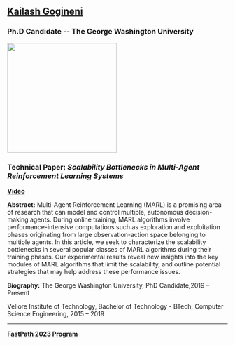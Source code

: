 ## [Kailash Gogineni](https://www.linkedin.com/in/kailash-gogineni-24b75b119)
### Ph.D Candidate -- The George Washington University

<img src="https://pbs.twimg.com/media/D2uSzr1UYAA8Pfx?format=jpg&name=900x900" width="250">

### Technical Paper:  *Scalability Bottlenecks in Multi-Agent Reinforcement Learning Systems*

**[Video](https://www.youtube.com/watch?v=Jfk_2JMb2BY)** 

**Abstract:**
Multi-Agent Reinforcement Learning (MARL) is a promising area of research that can model and control multiple, autonomous decision-making agents. During online training, MARL algorithms involve performance-intensive computations such as exploration and exploitation phases originating from large observation-action space belonging to multiple agents. In this article, we seek to characterize the scalability bottlenecks in several popular classes of MARL algorithms during their training phases. Our experimental results reveal new insights into the key modules of MARL algorithms that limit the scalability, and outline potential strategies that may help address these performance issues.

**Biography:**
The George Washington University, PhD Candidate,2019 – Present 

Vellore Institute of Technology, Bachelor of Technology - BTech, Computer Science Engineering, 2015 – 2019

----
**[FastPath 2023 Program](https://fastpath2023.github.io/FastPath2023/)**
